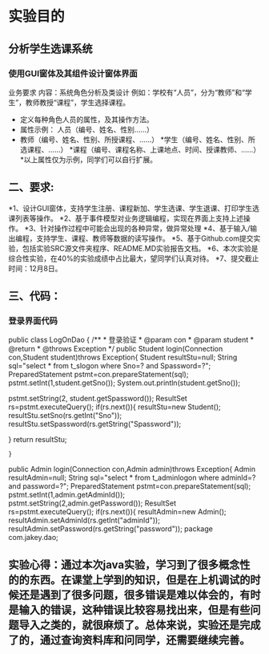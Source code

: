 # 实验目的
## 分析学生选课系统
### 使用GUI窗体及其组件设计窗体界面
业务要求
内容：系统角色分析及类设计
例如：学校有“人员”，分为“教师”和“学生”，教师教授“课程”，学生选择课程。
* 定义每种角色人员的属性，及其操作方法。
* 属性示例：	人员（编号、姓名、性别……）
* 教师（编号、姓名、性别、所授课程、……）
*学生（编号、姓名、性别、所选课程、……）
*课程（编号、课程名称、上课地点、时间、授课教师、……）
*以上属性仅为示例，同学们可以自行扩展。


## 二、要求:
*1、设计GUI窗体，支持学生注册、课程新加、学生选课、学生退课、打印学生选课列表等操作。
*2、基于事件模型对业务逻辑编程，实现在界面上支持上述操作。
*3、针对操作过程中可能会出现的各种异常，做异常处理
*4、基于输入/输出编程，支持学生、课程、教师等数据的读写操作。
*5、基于Github.com提交实验，包括实验SRC源文件夹程序、README.MD实验报告文档。
*6、本次实验是综合性实验，在40%的实验成绩中占比最大，望同学们认真对待。
*7、提交截止时间：12月8日。
## 三、代码：
### 登录界面代码
public class LogOnDao {
	/**
	 * 登录验证
	 * @param con
	 * @param student
	 * @return
	 * @throws Exception
	 */
public Student login(Connection con,Student student)throws Exception{
	Student resultStu=null;
	String sql="select * from t_slogon where Sno=? and Spassword=?";
PreparedStatement pstmt=con.prepareStatement(sql);
pstmt.setInt(1,student.getSno());
System.out.println(student.getSno());


pstmt.setString(2, student.getSpassword());
ResultSet rs=pstmt.executeQuery();
if(rs.next()){
	resultStu=new Student();
	resultStu.setSno(rs.getInt("Sno"));
	resultStu.setSpassword(rs.getString("Spassword"));
	
}
return resultStu;

	}
public Admin login(Connection con,Admin admin)throws Exception{
	Admin resultAdmin=null;
	String sql="select * from t_adminlogon where adminId=? and password=?";
PreparedStatement pstmt=con.prepareStatement(sql);
pstmt.setInt(1,admin.getAdminId());
pstmt.setString(2,admin.getPassword());
ResultSet rs=pstmt.executeQuery();
if(rs.next()){
	resultAdmin=new Admin();
	resultAdmin.setAdminId(rs.getInt("adminId"));
	resultAdmin.setPassword(rs.getString("password"));
package com.jakey.dao;



## 实验心得：通过本次java实验，学习到了很多概念性的的东西。在课堂上学到的知识，但是在上机调试的时候还是遇到了很多问题，很多错误是难以体会的，有时是输入的错误，这种错误比较容易找出来，但是有些问题导入之类的，就很麻烦了。总体来说，实验还是完成了的，通过查询资料库和问同学，还需要继续完善。
